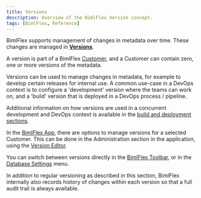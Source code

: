 ```yaml
---
title: Versions
description: Overview of the BimlFlex Version concept.
tags: [BimlFlex, Reference]
---
```

BimlFlex supports management of changes in metadata over time. These changes are managed in [**Versions**](./_incl-header-version).

A version is part of a BimlFlex [Customer](./customer), and a Customer can contain zero, one or more versions of the metadata.

Versions can be used to manage changes in metadata, for example to develop certain releases for internal use. A common use-case in a DevOps context is to configure a 'development' version where the teams can work on, and a 'build' version that is deployed in a DevOps process / pipeline.

Additional information on how versions are used in a concurrent development and DevOps context is available in the [build and deployment sections](../build-and-deployment/concurrent-development).

In the [BimlFlex App](../metadata-editors), there are options to manage versions for a selected Customer. This can be done in the Administration section in the application, using the [Version Editor](../metadata-editors/version-editor).

You can switch between versions directly in the [BimlFlex Toolbar](../metadata-editors/bimlflex-tour#bimlflex-toolbar), or in the [Database Settings](../metadata-editors/database-settings) menu.

In addition to regular versioning as described in this section, BimlFlex internally also records history of changes within each version so that a full audit trail is always available.
